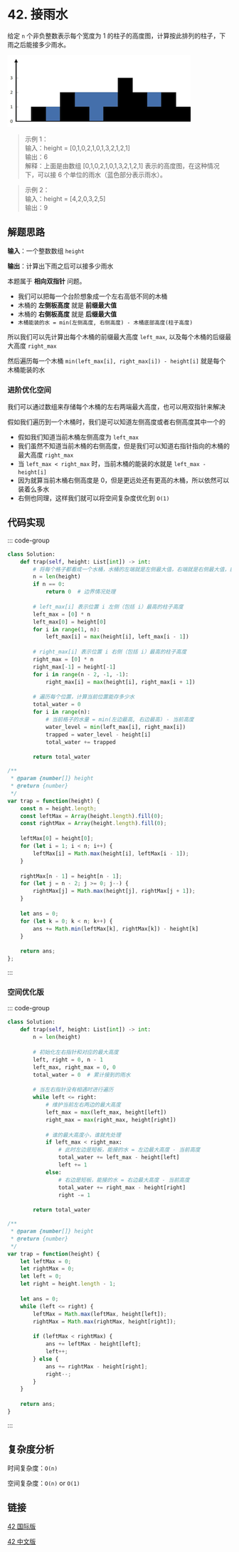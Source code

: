 # 42. 接雨水 <Badge type="danger" text="hard" />

给定 `n` 个非负整数表示每个宽度为 1 的柱子的高度图，计算按此排列的柱子，下雨之后能接多少雨水。

![42.png](./assets/42.png)

>示例 1：  
输入：height = [0,1,0,2,1,0,1,3,2,1,2,1]   
输出：6   
解释：上面是由数组 [0,1,0,2,1,0,1,3,2,1,2,1] 表示的高度图，在这种情况下，可以接 6 个单位的雨水（蓝色部分表示雨水）。 

>示例 2：  
输入：height = [4,2,0,3,2,5]   
输出：9

## 解题思路

**输入**：一个整数数组 `height`

**输出**：计算出下雨之后可以接多少雨水

本题属于 **相向双指针** 问题。

- 我们可以把每一个台阶想象成一个左右高低不同的木桶
- 木桶的 **左侧板高度** 就是 **前缀最大值**
- 木桶的 **右侧板高度** 就是 **后缀最大值**
- `木桶能装的水 = min(左侧高度, 右侧高度) - 木桶底部高度(柱子高度)`

所以我们可以先计算出每个木桶的前缀最大高度 `left_max`, 以及每个木桶的后缀最大高度 `right_max`

然后遍历每一个木桶 `min(left_max[i], right_max[i]) - height[i]` 就是每个木桶能装的水

### 进阶优化空间

我们可以通过数组来存储每个木桶的左右两端最大高度，也可以用双指针来解决

假如我们遍历到一个木桶时，我们是可以知道左侧高度或者右侧高度其中一个的

- 假如我们知道当前木桶左侧高度为 `left_max`
- 我们虽然不知道当前木桶的右侧高度，但是我们可以知道右指针指向的木桶的最大高度 `right_max`
- 当 `left_max < right_max` 时，当前木桶的能装的水就是 `left_max - height[i]`
- 因为就算当前木桶右侧高度是 0，但是更远处还有更高的木桶，所以依然可以装着么多水
- 右侧也同理，这样我们就可以将空间复杂度优化到 `O(1)`

## 代码实现

::: code-group

```python
class Solution:
    def trap(self, height: List[int]) -> int:
        # 将每个格子都看成一个水桶，水桶的左端就是左侧最大值，右端就是右侧最大值，能装的水就是 水桶的短板 - 水桶底板高度（台阶高度）
        n = len(height)
        if n == 0:
            return 0  # 边界情况处理

        # left_max[i] 表示位置 i 左侧（包括 i）最高的柱子高度
        left_max = [0] * n
        left_max[0] = height[0]
        for i in range(1, n):
            left_max[i] = max(height[i], left_max[i - 1])

        # right_max[i] 表示位置 i 右侧（包括 i）最高的柱子高度
        right_max = [0] * n
        right_max[-1] = height[-1]
        for i in range(n - 2, -1, -1):
            right_max[i] = max(height[i], right_max[i + 1])

        # 遍历每个位置，计算当前位置能存多少水
        total_water = 0
        for i in range(n):
            # 当前格子的水量 = min(左边最高, 右边最高) - 当前高度
            water_level = min(left_max[i], right_max[i])
            trapped = water_level - height[i]
            total_water += trapped

        return total_water
```

```javascript
/**
 * @param {number[]} height
 * @return {number}
 */
var trap = function(height) {
    const n = height.length;
    const leftMax = Array(height.length).fill(0);
    const rightMax = Array(height.length).fill(0);

    leftMax[0] = height[0];
    for (let i = 1; i < n; i++) {
        leftMax[i] = Math.max(height[i], leftMax[i - 1]);
    }

    rightMax[n - 1] = height[n - 1];
    for (let j = n - 2; j >= 0; j--) {
        rightMax[j] = Math.max(height[j], rightMax[j + 1]);
    }

    let ans = 0;
    for (let k = 0; k < n; k++) {
        ans += Math.min(leftMax[k], rightMax[k]) - height[k]
    }

    return ans;
};
```

:::

### 空间优化版

::: code-group

```python
class Solution:
    def trap(self, height: List[int]) -> int:
        n = len(height)
        
        # 初始化左右指针和对应的最大高度
        left, right = 0, n - 1
        left_max, right_max = 0, 0
        total_water = 0  # 累计接到的雨水

        # 当左右指针没有相遇时进行遍历
        while left <= right:
            # 维护当前左右两边的最大高度
            left_max = max(left_max, height[left])
            right_max = max(right_max, height[right])

            # 谁的最大高度小，谁就先处理
            if left_max < right_max:
                # 此时左边是短板，能接的水 = 左边最大高度 - 当前高度
                total_water += left_max - height[left]
                left += 1
            else:
                # 右边是短板，能接的水 = 右边最大高度 - 当前高度
                total_water += right_max - height[right]
                right -= 1

        return total_water
```

```javascript
/**
 * @param {number[]} height
 * @return {number}
 */
var trap = function(height) {
    let leftMax = 0;
    let rightMax = 0;
    let left = 0;
    let right = height.length - 1;

    let ans = 0;
    while (left <= right) {
        leftMax = Math.max(leftMax, height[left]);
        rightMax = Math.max(rightMax, height[right]);

        if (leftMax < rightMax) {
            ans += leftMax - height[left];
            left++;
        } else {
            ans += rightMax - height[right];
            right--;
        }
    }

    return ans;
}
```

:::


## 复杂度分析

时间复杂度：`O(n)`

空间复杂度：`O(n)` or `O(1)`

## 链接

[42 国际版](https://leetcode.com/problems/trapping-rain-water/)

[42 中文版](https://leetcode.cn/problems/trapping-rain-water/)
